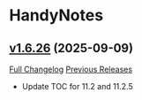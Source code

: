 # HandyNotes

## [v1.6.26](https://github.com/Nevcairiel/HandyNotes/tree/v1.6.26) (2025-09-09)
[Full Changelog](https://github.com/Nevcairiel/HandyNotes/compare/v1.6.25...v1.6.26) [Previous Releases](https://github.com/Nevcairiel/HandyNotes/releases)

- Update TOC for 11.2 and 11.2.5  
